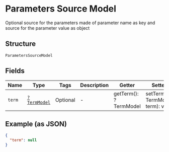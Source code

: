 
# Parameters Source Model

Optional source for the parameters made of parameter name as key and source for the parameter value as object

## Structure

`ParametersSourceModel`

## Fields

| Name | Type | Tags | Description | Getter | Setter |
|  --- | --- | --- | --- | --- | --- |
| `term` | [`?TermModel`](../../doc/models/term-model.md) | Optional | - | getTerm(): ?TermModel | setTerm(?TermModel term): void |

## Example (as JSON)

```json
{
  "term": null
}
```

